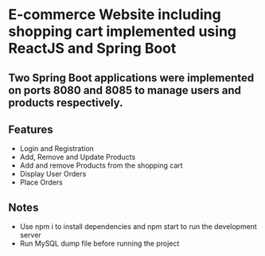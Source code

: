 # E-commerce Website including shopping cart implemented using ReactJS and Spring Boot

## Two Spring Boot applications were implemented on ports 8080 and 8085 to manage users and products respectively.

## Features
- Login and Registration
- Add, Remove and Update Products
- Add and remove Products from the shopping cart
- Display User Orders
- Place Orders

## Notes
- Use npm i to install dependencies and npm start to run the development server
- Run MySQL dump file before running the project

